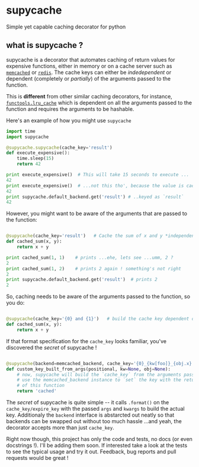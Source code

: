 # supycache
Simple yet capable caching decorator for python

## what is supycache ?
supycache is a decorator that automates caching of return values for expensive functions, either in memory or on a cache server such as [`memcached`] or [`redis`]. The cache keys can either be _indedependent_ or dependent (completely or _partially_) of the arguments passed to the function.

This is **different** from other similar caching decorators, for instance, [`functools.lru_cache`](https://docs.python.org/3/library/functools.html#functools.lru_cache) which is dependent on all the arguments passed to the function and requires the arguments to be hashable.

Here's an example of how you might use `supycache`
```python
import time
import supycache

@supycache.supycache(cache_key='result')
def execute_expensive():
    time.sleep(15)
    return 42

print execute_expensive()  # This will take 15 seconds to execute ...
42
print execute_expensive()  # ...not this tho', because the value is cached ...
42
print supycache.default_backend.get('result') # ..keyed as `result`
42
```

However, you might want to be aware of the arguments that are passed to the function:

```python

@supycache(cache_key='result')   # Cache the sum of x and y *independent* the values of x and y
def cached_sum(x, y):
    return x + y

print cached_sum(1, 1)    # prints ...ehe, lets see ...umm, 2 ?
2
print cached_sum(1, 2)    # prints 2 again ! something's not right
2
print supycache.default_backend.get('result')  # prints 2
2
```

So, caching needs to be aware of the arguments passed to the function, so you do:

```python

@supycache(cache_key='{0} and {1}')   # build the cache key dependent on the positional args
def cached_sum(x, y):
    return x + y
```

If that format specification for the `cache_key` looks familiar, you've discovered the _secret_ of supycache !

```python

@supycache(backend=memcached_backend, cache_key='{0}_{kw[foo]}_{obj.x}')
def custom_key_built_from_args(positional, kw=None, obj=None):
    # now, supycache will build the `cache_key` from the arguments passed and
    # use the memcached_backend instance to `set` the key with the return value
    # of this function
    return 'cached'
```

The _secret_ of supycache is quite simple -- it calls `.format()` on the `cache_key/expire_key` with the passed `args` and `kwargs` to build the actual key. Additionaly the `backend` interface is abstarcted out neatly so that backends can be swapped out without too much hassle ...and yeah, the decorator accepts more than just `cache_key`.

Right now though, this project has only the code and tests, no docs (or even docstrings !). I'll be adding them soon. If interested take a look at the tests to see the typical usage and try it out. Feedback, bug reports and pull requests would be great !

[`memcached`]: http://memcached.org/
[`redis`]: http://redis.io/
